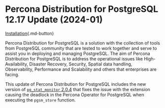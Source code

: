 # Percona Distribution for PostgreSQL 12.17 Update (2024-01)


[Installation](installing.md){.md-button}

Percona Distribution for PostgreSQL is a solution with the collection of tools from PostgreSQL community that are tested to work together and serve to assist you in deploying and managing PostgreSQL. The aim of Percona Distribution for PostgreSQL is to address the operational issues like High-Availability, Disaster Recovery, Security, Spatial data handling, Observability, Performance and Scalability and others that enterprises are facing.

This update of Percona Distribution for PostgreSQL includes the new version of [`pg_stat_monitor` 2.0.4](https://docs.percona.com/pg-stat-monitor/release-notes/2.0.4.html) that fixes the issue with the extension causing the deadlock in the Percona Operator for PostgreSQL when executing the `pgsm_store` function.
